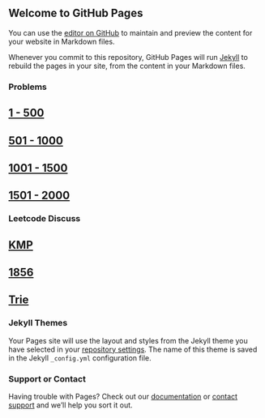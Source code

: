 ## Welcome to GitHub Pages

You can use the [editor on GitHub](https://github.com/bakerston/LeetCodeSolution/edit/gh-pages/index.md) to maintain and preview the content for your website in Markdown files.

Whenever you commit to this repository, GitHub Pages will run [Jekyll](https://jekyllrb.com/) to rebuild the pages in your site, from the content in your Markdown files.


### Problems
## [1 - 500](https://github.com/bakerston/LeetCodeSolution/tree/main/LeetCode/1-500/)

## [501 - 1000](https://github.com/bakerston/LeetCodeSolution/tree/main/LeetCode/501-1000/)

## [1001 - 1500](https://github.com/bakerston/LeetCodeSolution/tree/main/LeetCode/1001-1500/)

## [1501 - 2000](https://github.com/bakerston/LeetCodeSolution/tree/main/LeetCode/1501-2000/)

### Leetcode Discuss
## [KMP](https://leetcode.com/problems/longest-happy-prefix/discuss/1159846/Python-3-KMP-algorithm/)
## [1856](https://leetcode.com/problems/maximum-subarray-min-product/discuss/1198704/python-3-explanation-with-picture-on-time/)
## [Trie](https://github.com/bakerston/LeetCodeSolution/blob/main/LeetCode/1-500/208.%20Implement%20Trie%20(Prefix%20Tree).md/)


### Jekyll Themes

Your Pages site will use the layout and styles from the Jekyll theme you have selected in your [repository settings](https://github.com/bakerston/LeetCodeSolution/settings/pages). The name of this theme is saved in the Jekyll `_config.yml` configuration file.

### Support or Contact

Having trouble with Pages? Check out our [documentation](https://docs.github.com/categories/github-pages-basics/) or [contact support](https://support.github.com/contact) and we’ll help you sort it out.

